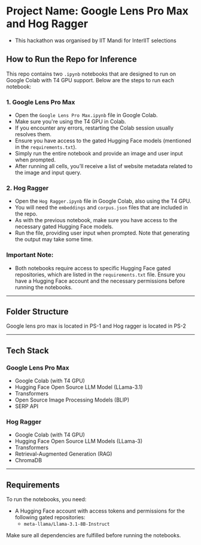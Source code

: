 # Project Name: Google Lens Pro Max and Hog Ragger
- This hackathon was organised by IIT Mandi for InterIIT selections

## How to Run the Repo for Inference

This repo contains two `.ipynb` notebooks that are designed to run on Google Colab with T4 GPU support. Below are the steps to run each notebook:

### 1. **Google Lens Pro Max**

- Open the `Google Lens Pro Max.ipynb` file in Google Colab.
- Make sure you're using the T4 GPU in Colab.
- If you encounter any errors, restarting the Colab session usually resolves them.
- Ensure you have access to the gated Hugging Face models (mentioned in the `requirements.txt`).
- Simply run the entire notebook and provide an image and user input when prompted.
- After running all cells, you’ll receive a list of website metadata related to the image and input query.

### 2. **Hog Ragger**

- Open the `Hog Ragger.ipynb` file in Google Colab, also using the T4 GPU.
- You will need the `embeddings` and `corpus.json` files that are included in the repo.
- As with the previous notebook, make sure you have access to the necessary gated Hugging Face models.
- Run the file, providing user input when prompted. Note that generating the output may take some time.

### Important Note:
- Both notebooks require access to specific Hugging Face gated repositories, which are listed in the `requirements.txt` file. Ensure you have a Hugging Face account and the necessary permissions before running the notebooks.

---

## Folder Structure
Google lens pro max is located in PS-1 and Hog ragger is located in PS-2

---

## Tech Stack

### **Google Lens Pro Max**
- Google Colab (with T4 GPU)
- Hugging Face Open Source LLM Model (LLama-3.1)
- Transformers
- Open Source Image Processing Models (BLIP)
- SERP API

### **Hog Ragger**
- Google Colab (with T4 GPU)
- Hugging Face Open Source LLM Models (LLama-3)
- Transformers
- Retrieval-Augmented Generation (RAG)
- ChromaDB

---

## Requirements

To run the notebooks, you need:
- A Hugging Face account with access tokens and permissions for the following gated repositories:
  - `meta-llama/Llama-3.1-8B-Instruct`

Make sure all dependencies are fulfilled before running the notebooks.
